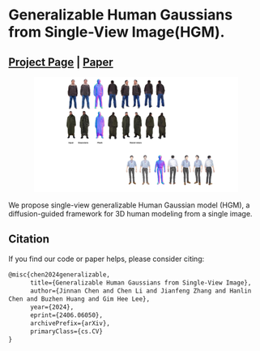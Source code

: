 # Generalizable Human Gaussians from Single-View Image(HGM).
## [Project Page](https://jinnan-chen.github.io/projects/HGM/) | [Paper](https://arxiv.org/abs/2406.06050)

<p align="center">
  <img src="teaser.pdf" alt="Teaser"  style="width:80%">
</p>

We propose single-view generalizable Human Gaussian model (HGM), a diffusion-guided framework for 3D human modeling from a single image.


## Citation
If you find our code or paper helps, please consider citing:
```
@misc{chen2024generalizable,
      title={Generalizable Human Gaussians from Single-View Image}, 
      author={Jinnan Chen and Chen Li and Jianfeng Zhang and Hanlin Chen and Buzhen Huang and Gim Hee Lee},
      year={2024},
      eprint={2406.06050},
      archivePrefix={arXiv},
      primaryClass={cs.CV}
}
